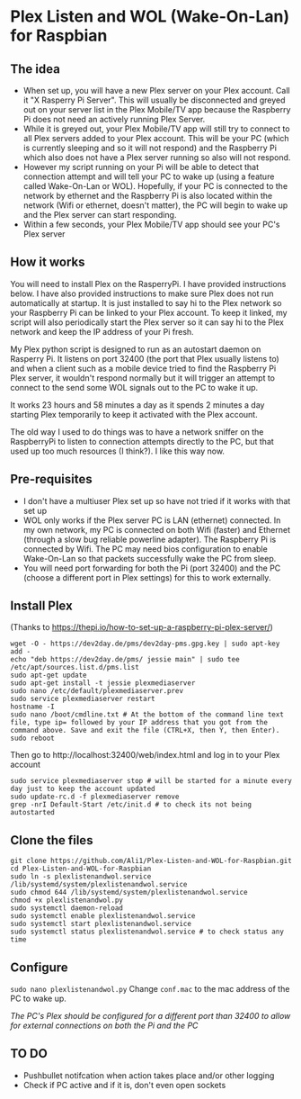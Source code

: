 # Plex Listen and WOL (Wake-On-Lan) for Raspbian

## The idea

- When set up, you will have a new Plex server on your Plex account. Call it "X Rasperry Pi Server". This will usually be disconnected and greyed out on your server list in the Plex Mobile/TV app because the Raspberry Pi does not need an actively running Plex Server.
- While it is greyed out, your Plex Mobile/TV app will still try to connect to all Plex servers added to your Plex account. This will be your PC (which is currently sleeping and so it will not respond) and the Raspberry Pi which also does not have a Plex server running so also will not respond.
- However my script running on your Pi will be able to detect that connection attempt and will tell your PC to wake up (using a feature called Wake-On-Lan or WOL). Hopefully, if your PC is connected to the network by ethernet and the Raspberry Pi is also located within the network (Wifi or ethernet, doesn't matter), the PC will begin to wake up and the Plex server can start responding.
- Within a few seconds, your Plex Mobile/TV app should see your PC's Plex server

## How it works

You will need to install Plex on the RasperryPi. I have provided instructions below. I have also provided instructions to make sure Plex does not run automatically at startup. It is just installed to say hi to the Plex network so your Raspberry Pi can be linked to your Plex account. To keep it linked, my script will also periodically start the Plex server so it can say hi to the Plex network and keep the IP address of your Pi fresh.

My Plex python script is designed to run as an autostart daemon on Rasperry Pi. It listens on port 32400 (the port that Plex usually listens to) and when a client such as a mobile device tried to find the Raspberry Pi Plex server, it wouldn't respond normally but it will trigger an attempt to connect to the send some WOL signals out to the PC to wake it up.

It works 23 hours and 58 minutes a day as it spends 2 minutes a day starting Plex temporarily to keep it activated with the Plex account.

The old way I used to do things was to have a network sniffer on the RaspberryPi to listen to connection attempts directly to the PC, but that used up too much resources (I think?). I like this way now.

## Pre-requisites
- I don't have a multiuser Plex set up so have not tried if it works with that set up
- WOL only works if the Plex server PC is LAN (ethernet) connected. In my own network, my PC is connected on both Wifi (faster) and Ethernet (through a slow bug reliable powerline adapter). The Raspberry Pi is connected by Wifi. The PC may need bios configuration to enable Wake-On-Lan so that packets successfully wake the PC from sleep.
- You will need port forwarding for both the Pi (port 32400) and the PC (choose a different port in Plex settings) for this to work externally.

## Install Plex

(Thanks to https://thepi.io/how-to-set-up-a-raspberry-pi-plex-server/)
```
wget -O - https://dev2day.de/pms/dev2day-pms.gpg.key | sudo apt-key add -
echo "deb https://dev2day.de/pms/ jessie main" | sudo tee /etc/apt/sources.list.d/pms.list
sudo apt-get update
sudo apt-get install -t jessie plexmediaserver
sudo nano /etc/default/plexmediaserver.prev
sudo service plexmediaserver restart
hostname -I
sudo nano /boot/cmdline.txt # At the bottom of the command line text file, type ip= followed by your IP address that you got from the command above. Save and exit the file (CTRL+X, then Y, then Enter).
sudo reboot
```
Then go to http://localhost:32400/web/index.html and log in to your Plex account
```
sudo service plexmediaserver stop # will be started for a minute every day just to keep the account updated
sudo update-rc.d -f plexmediaserver remove
grep -nrI Default-Start /etc/init.d # to check its not being autostarted
```

## Clone the files
```
git clone https://github.com/Ali1/Plex-Listen-and-WOL-for-Raspbian.git
cd Plex-Listen-and-WOL-for-Raspbian
sudo ln -s plexlistenandwol.service /lib/systemd/system/plexlistenandwol.service
sudo chmod 644 /lib/systemd/system/plexlistenandwol.service
chmod +x plexlistenandwol.py
sudo systemctl daemon-reload
sudo systemctl enable plexlistenandwol.service
sudo systemctl start plexlistenandwol.service
sudo systemctl status plexlistenandwol.service # to check status any time
```
## Configure
```sudo nano plexlistenandwol.py```
Change ```conf.mac``` to the mac address of the PC to wake up.

*The PC's Plex should be configured for a different port than 32400 to allow for external connections on both the Pi and the PC*

## 

## TO DO
- Pushbullet notifcation when action takes place and/or other logging
- Check if PC active and if it is, don't even open sockets
